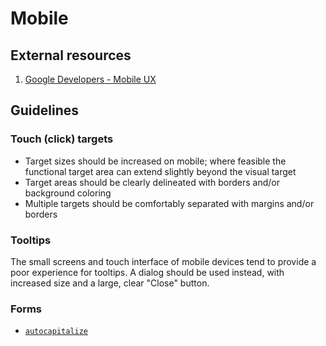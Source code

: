 # Mobile

## External resources

1. [Google Developers - Mobile UX](https://developers.google.com/web/fundamentals/design-and-ux/principles/)

## Guidelines

### Touch (click) targets

* Target sizes should be increased on mobile; where feasible the functional target area can extend slightly beyond the visual target
* Target areas should be clearly delineated with borders and/or background coloring
* Multiple targets should be comfortably separated with margins and/or borders

### Tooltips

The small screens and touch interface of mobile devices tend to provide a poor experience for tooltips. A dialog should be used instead, with increased size and a large, clear "Close" button.

### Forms

* [`autocapitalize`](https://developers.google.com/web/updates/2015/04/autocapitalize)

